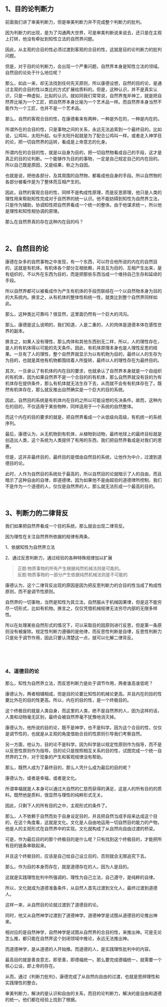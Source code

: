 <h2>1、目的论判断力</h2><p data-pid="jDeOOtLY">前面我们讲了审美判断力，但是审美判断力并不完成整个判断力的批判。</p><p data-pid="wtSePoBT">因为判断力的出现，是为了沟通两大世界，可是审美判断说来说去，还只是在主观上打转，他没有牵扯到知性立法的自然界问题。</p><p data-pid="Z116LKnH">因此，从主观的合目的性必须过渡到客观的合目的性，这就是目的论判断力的批判问题。</p><p data-pid="LPb1l0P8">但是，对于目的论判断力，会出现一个严重问题，自然界本身是知性立法的领域。自然目的论处于什么地位呢？</p><p data-pid="UKLzkymO">那么，如此一来，却无法找到任何先天原则，所以康德设想，自然的目的论，是通过主观的合目的性以类比的方式扩展给质料的。但是，这种认识，并不是真实认识，只是一种虚拟，比拟的认识。就如同我们常常说，自然界鬼斧神工，就是把自然界比喻为一个工匠，把自然界本身比喻为一个艺术品一样。而自然界本身当然不能作为一个工匠，也并不是一个艺术品。</p><p data-pid="Ep6xNzJ8">那么，自然的客观合目的性，在康德看来有两种，一种是外在的，一种是内在的。</p><p data-pid="b8lC7KWv">所谓外在的合目的性，只是事物之间的关系，永远无法追索到一个最终目的。比如说，公鸡叫，太阳升起。似乎太阳升起就是为了配合公鸡叫一样。或者走入神学目的论，把一切自然界的运转，看成是上帝意志的化身。</p><p data-pid="0D-BSdcM">所谓内在的合目的性，就是以自身为目的，把一切自然物看成自己的手段，这才是真正的目的论判断。一个能够作为目的的事物，一定是自己规定自己的内在目的。所以自己既是原因，又是结果，称之为自因。</p><p data-pid="rAHDqVZL">也就是说，把他各部分，及其周围的自然物，都看成他自身的手段。所以自然物的各部分被看作是为了整体而互相产生的。</p><p data-pid="S0a1Okfr">因此，自然的客观合目的性，同样不是构成性原理，而是反思原理，他只是人类的理性用来帮助知性完成对于自然界的统一认识。他不能妨碍到知性为自然界立法，只是作为辅助，协调知性把自然界看成一个统一的整体。由于他谋求统一，所以他是理性和知性相协调的原理。</p><p data-pid="CPHAwcKG">那么在自然界真的存在这种内在目的吗？<br></p><p><br></p><h2>2、自然目的论</h2><p data-pid="hrSxDmF9">康德在杂多的自然事物之中发现，有一个东西，可以符合他所说的内在的自然目的，这就是有机体。有机体各个部分互相依赖，并且互为目的、互相产生出来，是有组织的，不以外在东西为目的，而是把那些东西当成一个维持自己生存和延续的手段。</p><p data-pid="2al8TKY2">所以自然界都可以被看成作为产生有机体的手段而联结在一个以自然物本身为目的的大系统内。换言之，从有机体的整体性和统一性，就类比到整个自然界同样如此。</p><p data-pid="fsg1AOd8">那么，这种类比可靠吗？很显然，这里面仍然有一个巨大的鸿沟。</p><p data-pid="CTDn4nG3">那么，康德是这么说明的，我们知道，人是二重的，人的肉体是道德本体在感性世界的副本。</p><p data-pid="zmbHDG54">换言之，如果人没有理性，那么肉体和其他东西别无二样，所以，人的理性存在，是人的有机体得以可能的先天条件。因此，有机体原理本身也是人理性反思的结果。一旦有了人的理性，整个自然界就显示为以有机物为目的，最终以人的生存为为目的，也就是其他有机物都围绕着人所旋转，最终以人的理性存在为最终目的。</p><p data-pid="fVGr_G32">其次，一旦承认了有机体的内在目的要求，也就承认了自然界本身就是一个自组织的有机体，因为如果自然界不是一个合目的的有机体，那么自然界就没有目的为有机体存在提供条件，那么有机体就无法生存下去，从而就不会有有机体存在了。既然有机体存在，那么就反推出自然确实是一个巨大的目的系统。</p><p data-pid="2NsEFOZL">因此，自然目的系统是有机体内在目的之所以可能设想的先决条件。故而，这种内在的目的，不仅适用于某些物种，同样适用于一个系统的自然整体。</p><p data-pid="VIacdn1D">而这个内在的目的要求的就是，把自然界看成一个从低级向高级，有机统一的系统序列。</p><p data-pid="E5_UGYCx">最后，康德认为，从无机物到有机体，从植物到动物，最终地球上的最终目标就是创造出人类，这个系统为人类提供了有用的东西，我们把自然界看成是对我们的恩惠。</p><p data-pid="KBhU-MI1">但是，这并非最终目的，最终目的是借由自然目的系统，让他作为中介，过渡到道德目的论。</p><p data-pid="2RJ-zPY2">此时，人作为自然目的系统处于最高的，所以自然目的论就暗示了人的自由，而且暗示了这种自由的自律，即道德律。因为如果他不是由超验的道德律所控制，我们不是作为一个道德的人，仅仅是自然界的人，那么就无法形成一个最高的目的。</p><p><br></p><h2>3、判断力的二律背反</h2><p data-pid="hftgFmwK">我们如果把自然界看成一个目的系统，那么就会出现二律背反。</p><p data-pid="yuCHH9EZ">因为理性在关注自然界所依据的规律有两条，</p><p data-pid="ndLtdrPT">1、依据知性为自然界立法</p><p data-pid="ZRQJwdwd">2、通过反思判断力，通过经验的各种特殊规律加以扩展</p><blockquote data-pid="-KFtaAXm">正题:物质事物的所有产生根据纯然机械法则是可能的。<br>反题:物质事物的一部分产生依据纯然机械法则是不可能的</blockquote><p data-pid="oK3gPCu4">康德认为，这个二律背反出现的原因是因为把反思判断力的合目的性当成了构成性原则，而不是调节性原则。</p><p data-pid="vksoWQ1j">自然界的一切事物，当然是知性为其立法，自然服从于机械因果律，但是这不能穷尽一切形式，比如有机物。换言之，仅仅凭借机械规律无法穷尽内部的无限多样性。</p><p data-pid="EtRl9Pgx">所以在处理某些自然形式的情况下，可以采取目的因原则进行反思，但是第一条原则没有被废除。规定性判断力遵循的是他律，而反思性判断是自律，反思性判断力只是处于调节作用，因此只要认清楚这一点，就可以化解二律背反。</p><p><br></p><p><br></p><h3>4、道德目的论</h3><p data-pid="aVvS2-Qb">那么，知性为自然界立法，而反思判断力是处于调节作用，两者谁高谁低呢？</p><p data-pid="xdgrr891">康德认为，两者相辅相成，但是目的论要比知性的机械论更高。并且内在的目的性要比外在的目的性更高。所以，内在的目的性，是一个终极目的。</p><p data-pid="_e58fufS">这个终极目的就是人类自身，而这里的人类，绝不是自然界的人，因为这样的话，人类和动物毫无区别，最终会被自然界毫不犹豫地消灭掉。</p><p data-pid="F2EGjh2x">康德认为，他所说的目的论，既不是神学，也不是科学。因为这个合目的性，仅仅是调节性的，也就是从主观的角度借助合目的性原则引导我们考察自然。</p><p data-pid="mCrJKoyu">另一方面，他认为，目的论不是科学。因为科学是以规定性原则作为指导，而不是以反思性原则作为指导。目的论只是按照相互关系的目的性，试图完成一个统一自然界的工作，对于现象的产生和客观规律没有帮助。</p><p data-pid="aYIq_BVm">那么，既然人成为了最终目的，那么人凭什么成为最后的目的呢？</p><p data-pid="t02JFE3S">康德认为，或者是幸福，或者是文化。</p><p data-pid="VF21TogN">所谓幸福就是人本身可以通过大自然的仁慈而获得的满足，这是人的所有目的的质料。既然他是质料，很显然与理性的纯粹形式无关。</p><p data-pid="5SzRdrvm">因此，只剩下人的所有目的之中，主观形式的条件了。</p><p data-pid="FNiSooIC">那么，人不依赖于自然而处于自身设定目的，并且把自然当成手段来达成这个目的，在这个角度看，这就是文化。文化是人自由地运用一切自然目的能力的产物，他是人的主观形式在自然界中的实现。文化就构成了从自然向自由过渡的桥梁。</p><p data-pid="Z0EkJxxr">可是，作为最后目的的那个终极目的是什么呢？只有找到这个终极目的，才能把所有目的链条串联起来。</p><p data-pid="BMEuFEhd">并且这个终极目的，应该是自己给自己设立目的，否则就会无限追究下去。</p><p data-pid="7O4GorSS">那么，作为目的本身而存在，就是道德存在的人。因为人是目的。</p><p data-pid="wXu0Ancr">这就是实践理性批判中所强调的，理性为自己立法，自己遵守，是纯粹的自律。</p><p data-pid="vbjaUz0u">所以，文化就成为道德准备条件，从自然人首先过渡到文化人，最终过渡到道德人。</p><p data-pid="U5AEfvLi">这样一来，从自然目的论就过渡到了道德目的论。</p><p data-pid="eoodtwtO">同时，他又从自然神学过渡到了道德神学。道德神学是试图从道德目的论推出神来。</p><p data-pid="e5lyDImD">相对应的是自然神学，自然神学是试图从自然界的合目的性，来推出神。可是无论怎么推，都只能在自然界这个封闭领域中推论，永远无法推出神。</p><p data-pid="JlKDYm2J">而道德神学，是从道德的人开始推。而道德的人，是实践理性批判中的内容。</p><p data-pid="8BbzV_2d">最高目的就是善良意志，即至善，即德福统一。那么要完成德福统一，就需要一个核心公设，即上帝的存在。</p><p data-pid="ZnWaQ7iD">从而，通过《判断力批判》，康德完成了从自然向自由的过渡，也就是思辨理性和实践理性的整合。</p><p data-pid="1hU2Yi8m">审美判断力，解决的是认识和自由的关系，而目的论判断力，解决的是自由和道德的统一。他们都在经验上找到了根据。</p>